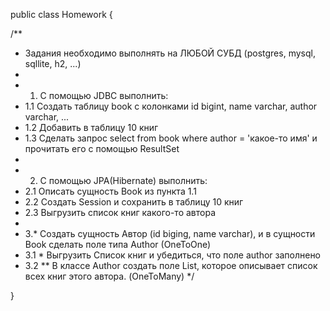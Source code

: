public class Homework {

/**
* Задания необходимо выполнять на ЛЮБОЙ СУБД (postgres, mysql, sqllite, h2, ...)
*
* 1. С помощью JDBC выполнить:
* 1.1 Создать таблицу book с колонками id bigint, name varchar, author varchar, ...
* 1.2 Добавить в таблицу 10 книг
* 1.3 Сделать запрос select from book where author = 'какое-то имя' и прочитать его с помощью ResultSet
*
* 2. С помощью JPA(Hibernate) выполнить:
* 2.1 Описать сущность Book из пункта 1.1
* 2.2 Создать Session и сохранить в таблицу 10 книг
* 2.3 Выгрузить список книг какого-то автора
*
* 3.* Создать сущность Автор (id biging, name varchar), и в сущности Book сделать поле типа Author (OneToOne)
* 3.1 * Выгрузить Список книг и убедиться, что поле author заполнено
* 3.2 ** В классе Author создать поле List<Book>, которое описывает список всех книг этого автора. (OneToMany)
  */

}